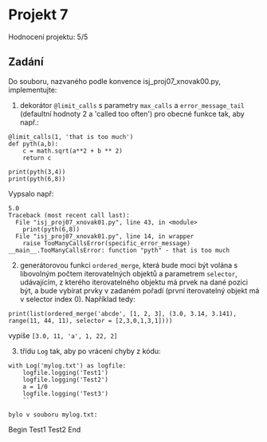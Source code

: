 # Projekt 7
Hodnocení projektu: 5/5
## Zadání
Do souboru, nazvaného podle konvence isj_proj07_xnovak00.py, implementujte:

1. dekorátor `@limit_calls` s parametry `max_calls` a `error_message_tail` (defaultní hodnoty 2 a 'called too often') pro obecné funkce tak, aby např.:
```
@limit_calls(1, 'that is too much')
def pyth(a,b):
    c = math.sqrt(a**2 + b ** 2)
    return c

print(pyth(3,4))
print(pyth(6,8))
```
Vypsalo např:
```
5.0
Traceback (most recent call last):
  File "isj_proj07_xnovak01.py", line 43, in <module>
    print(pyth(6,8))
  File "isj_proj07_xnovak01.py", line 14, in wrapper
    raise TooManyCallsError(specific_error_message)
__main__.TooManyCallsError: function "pyth" - that is too much
```

2. generátorovou funkci `ordered_merge`, která bude moci být volána s libovolným počtem iterovatelných objektů a parametrem `selector`, udávajícím, z kterého iterovatelného objektu má prvek na dané pozici být, a bude vybírat prvky v zadaném pořadí (první iterovatelný objekt má v selector index 0).
Například tedy:
```
print(list(ordered_merge('abcde', [1, 2, 3], (3.0, 3.14, 3.141), range(11, 44, 11), selector = [2,3,0,1,3,1])))
```
vypíše `[3.0, 11, 'a', 1, 22, 2]`

3. třídu `Log` tak, aby po vrácení chyby z kódu:

```
with Log('mylog.txt') as logfile:
    logfile.logging('Test1')
    logfile.logging('Test2')
    a = 1/0
    logfile.logging('Test3')
    ```

bylo v souboru mylog.txt:
```
Begin
Test1
Test2
End
```
